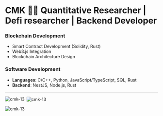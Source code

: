 # CMK 👨‍💻 Quantitative Researcher | Defi researcher | Backend Developer

### Blockchain Development
- Smart Contract Development (Solidity, Rust)
- Web3.js Integration
- Blockchain Architecture Design

### Software Development
- **Languages**: C/C++, Python, JavaScript/TypeScript, SQL, Rust
- **Backend**: NestJS, Node.js, Rust

---

<p><img align="left" src="https://github-readme-stats.vercel.app/api/top-langs?username=cmk-13&show_icons=true&locale=en&layout=compact" alt="cmk-13" /></p>

<p>&nbsp;<img align="center" src="https://github-readme-stats.vercel.app/api?username=cmk-13&show_icons=true&locale=en" alt="cmk-13" /></p>

<p><img align="center" src="https://github-readme-streak-stats.herokuapp.com/?user=cmk-13&" alt="cmk-13" /></p>
